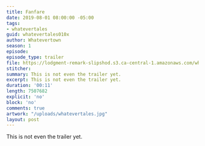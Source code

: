 ```yaml
---
title: Fanfare
date: 2019-08-01 08:00:00 -05:00
tags:
- whatevertales
guid: whatevertales010x
author: Whatevertown
season: 1
episode: 
episode_type: trailer
file: https://lodgment-remark-slipshod.s3.ca-central-1.amazonaws.com/whatevertales/soundtrack/victory.mp3
stitcher: 
summary: This is not even the trailer yet.
excerpt: This is not even the trailer yet.
duration: '00:11'
length: 7507682
explicit: 'no'
block: 'no'
comments: true
artwork: "/uploads/whatevertales.jpg"
layout: post
---
```


This is not even the trailer yet.
